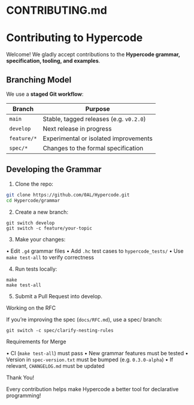 # CONTRIBUTING.md

# Contributing to Hypercode

Welcome! We gladly accept contributions to the **Hypercode grammar, specification, tooling, and examples**.

## Branching Model

We use a **staged Git workflow**:

| Branch         | Purpose                                |
|-|-|
| `main`         | Stable, tagged releases (e.g. `v0.2.0`) |
| `develop`      | Next release in progress               |
| `feature/*`    | Experimental or isolated improvements  |
| `spec/*`       | Changes to the formal specification    |

## Developing the Grammar

1. Clone the repo:

```bash
git clone https://github.com/0AL/Hypercode.git
cd Hypercode/grammar
```

2.	Create a new branch:

```
git switch develop
git switch -c feature/your-topic
```

3.	Make your changes:

•	Edit `.g4` grammar files
•	Add `.hc` test cases to `hypercode_tests/`
•	Use `make test-all` to verify correctness

4.	Run tests locally:

```
make
make test-all
```

5.	Submit a Pull Request into develop.

Working on the RFC

If you’re improving the spec (`docs/RFC.md`), use a spec/ branch:

```
git switch -c spec/clarify-nesting-rules
```

Requirements for Merge

•	CI (`make test-all`) must pass
•	New grammar features must be tested
•	Version in `spec-version.txt` must be bumped (e.g. `0.3.0-alpha`)
•	If relevant, `CHANGELOG.md` must be updated

Thank You!

Every contribution helps make Hypercode a better tool for declarative programming!
